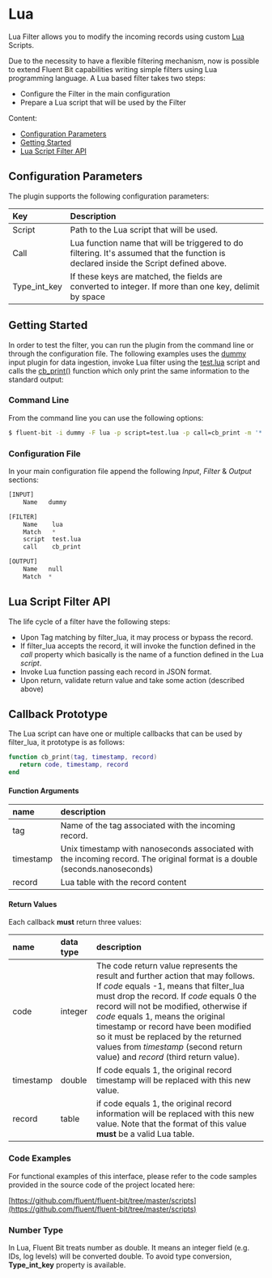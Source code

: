 # Lua

Lua Filter allows you to modify the incoming records using custom [Lua](https://www.lua.org/) Scripts.

Due to the necessity to have a flexible filtering mechanism, now is possible to extend Fluent Bit capabilities writing simple filters using Lua programming language. A Lua based filter takes two steps:

* Configure the Filter in the main configuration
* Prepare a Lua script that will be used by the Filter

Content:

* [Configuration Parameters](lua.md#config)
* [Getting Started](lua.md#getting_started)
* [Lua Script Filter API](lua.md#lua_api)

## Configuration Parameters <a id="config"></a>

The plugin supports the following configuration parameters:

| Key | Description |
| :--- | :--- |
| Script | Path to the Lua script that will be used. |
| Call | Lua function name that will be triggered to do filtering. It's assumed that the function is declared inside the Script defined above. |
| Type\_int\_key | If these keys are matched, the fields are converted to integer. If more than one key, delimit by space |

## Getting Started <a id="getting_started"></a>

In order to test the filter, you can run the plugin from the command line or through the configuration file. The following examples uses the [dummy](../input/dummy.md) input plugin for data ingestion, invoke Lua filter using the [test.lua](https://github.com/fluent/fluent-bit/blob/master/scripts/test.lua) script and calls the [cb\_print\(\)](https://github.com/fluent/fluent-bit/blob/master/scripts/test.lua#L29) function which only print the same information to the standard output:

### Command Line

From the command line you can use the following options:

```bash
$ fluent-bit -i dummy -F lua -p script=test.lua -p call=cb_print -m '*' -o null
```

### Configuration File

In your main configuration file append the following _Input_, _Filter_ & _Output_ sections:

```python
[INPUT]
    Name   dummy

[FILTER]
    Name    lua
    Match   *
    script  test.lua
    call    cb_print

[OUTPUT]
    Name   null
    Match  *
```

## Lua Script Filter API <a id="lua_script"></a>

The life cycle of a filter have the following steps:

* Upon Tag matching by filter\_lua, it may process or bypass the record.
* If filter\_lua accepts the record, it will invoke the function defined in the _call_ property which basically is the name of a function defined in the Lua _script_.
* Invoke Lua function passing each record in JSON format.
* Upon return, validate return value and take some action \(described above\)

## Callback Prototype

The Lua script can have one or multiple callbacks that can be used by filter\_lua, it prototype is as follows:

```lua
function cb_print(tag, timestamp, record)
   return code, timestamp, record
end
```

#### Function Arguments

| name | description |
| :--- | :--- |
| tag | Name of the tag associated with the incoming record. |
| timestamp | Unix timestamp with nanoseconds associated with the incoming record. The original format is a double \(seconds.nanoseconds\) |
| record | Lua table with the record content |

#### Return Values

Each callback **must** return three values:

| name | data type | description |
| :--- | :--- | :--- |
| code | integer | The code return value represents the result and further action that may follows. If _code_ equals -1, means that filter\_lua must drop the record. If _code_ equals 0 the record will not be modified, otherwise if _code_ equals 1, means the original timestamp or record have been modified so it must be replaced by the returned values from _timestamp_ \(second return value\) and _record_ \(third return value\). |
| timestamp | double | If code equals 1, the original record timestamp will be replaced with this new value. |
| record | table | if code equals 1, the original record information will be replaced with this new value. Note that the format of this value **must** be a valid Lua table. |

### Code Examples

For functional examples of this interface, please refer to the code samples provided in the source code of the project located here:

[https://github.com/fluent/fluent-bit/tree/master/scripts](https://github.com/fluent/fluent-bit/tree/master/scripts)

### Number Type

In Lua, Fluent Bit treats number as double. It means an integer field \(e.g. IDs, log levels\) will be converted double. To avoid type conversion, **Type\_int\_key** property is available.

